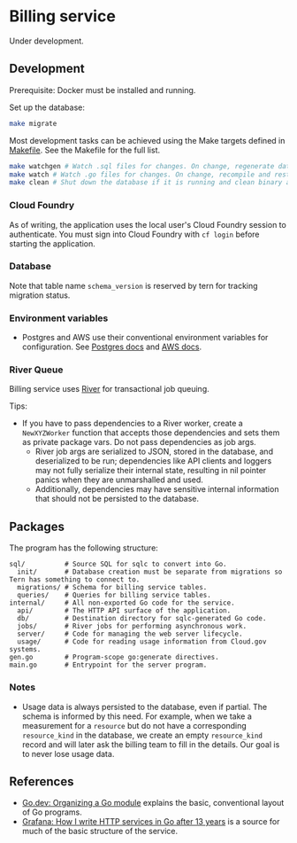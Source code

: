 # Billing service

Under development.

## Development

Prerequisite: Docker must be installed and running.

Set up the database:

```sh
make migrate
```

Most development tasks can be achieved using the Make targets defined in [Makefile](./Makefile). See the Makefile for the full list.

```sh
make watchgen # Watch .sql files for changes. On change, regenerate database Go bindings with sqlc. Consider running this in a separate shell at the same time as 'make watch'.
make watch # Watch .go files for changes. On change, recompile and restart the server.
make clean # Shut down the database if it is running and clean binary artifacts.
```

### Cloud Foundry

As of writing, the application uses the local user's Cloud Foundry session to authenticate. You must sign into Cloud Foundry with `cf login` before starting the application.

### Database

Note that table name `schema_version` is reserved by tern for tracking migration status.

### Environment variables

- Postgres and AWS use their conventional environment variables for configuration. See [Postgres docs](https://www.postgresql.org/docs/current/libpq-envars.html) and [AWS docs](https://docs.aws.amazon.com/cli/latest/userguide/cli-configure-envvars.html).

### River Queue

Billing service uses [River](https://riverqueue.com/docs) for transactional job queuing.

Tips:

- If you have to pass dependencies to a River worker, create a `NewXYZWorker` function that accepts those dependencies and sets them as private package vars. Do not pass dependencies as job args.
  - River job args are serialized to JSON, stored in the database, and deserialized to be run; dependencies like API clients and loggers may not fully serialize their internal state, resulting in nil pointer panics when they are unmarshalled and used.
  - Additionally, dependencies may have sensitive internal information that should not be persisted to the database.

## Packages

The program has the following structure:

```
sql/          # Source SQL for sqlc to convert into Go.
  init/       # Database creation must be separate from migrations so Tern has something to connect to.
  migrations/ # Schema for billing service tables.
  queries/    # Queries for billing service tables.
internal/     # All non-exported Go code for the service.
  api/        # The HTTP API surface of the application.
  db/         # Destination directory for sqlc-generated Go code.
  jobs/       # River jobs for performing asynchronous work.
  server/     # Code for managing the web server lifecycle.
  usage/      # Code for reading usage information from Cloud.gov systems.
gen.go        # Program-scope go:generate directives.
main.go       # Entrypoint for the server program.
```

### Notes

- Usage data is always persisted to the database, even if partial. The schema is informed by this need. For example, when we take a measurement for a `resource` but do not have a corresponding `resource_kind` in the database, we create an empty `resource_kind` record and will later ask the billing team to fill in the details. Our goal is to never lose usage data.

## References

- [Go.dev: Organizing a Go module](https://go.dev/doc/modules/layout) explains the basic, conventional layout of Go programs.
- [Grafana: How I write HTTP services in Go after 13 years](https://grafana.com/blog/2024/02/09/how-i-write-http-services-in-go-after-13-years) is a source for much of the basic structure of the service.
